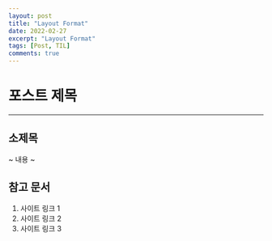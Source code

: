 ```yaml
---
layout: post
title: "Layout Format"
date: 2022-02-27
excerpt: "Layout Format"
tags: [Post, TIL]
comments: true
---
```


# 포스트 제목
---

## 소제목
~
내용
~

## 참고 문서
1. 사이트 링크 1
2. 사이트 링크 2
3. 사이트 링크 3